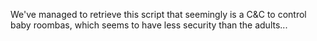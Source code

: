We've managed to retrieve this script that seemingly is a C&C to control baby roombas, which seems
 to have less security than the adults...